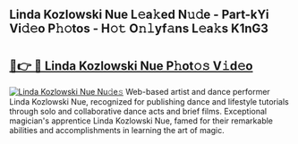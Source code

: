 ## Linda Kozlowski Nue L𝚎a𝚔ed N𝚞𝚍e - Part-kYi Vi𝚍𝚎o P𝚑𝚘tos - H𝚘𝚝 O𝚗𝚕yf𝚊ns L𝚎a𝚔s K1nG3

# <h2><a href="http://kf1kx3.oniu.top/?m=Linda+Kozlowski+Nue">🔗👉 🔴 Linda Kozlowski Nue P𝚑ot𝚘𝚜 V𝚒d𝚎o</a></h2>

[![Linda Kozlowski Nue Nu𝚍e𝚜](https://i.imgur.com/0qMVB7G.gif)](http://kf1kx3.oniu.top/?m=Linda+Kozlowski+Nue)
Web-based artist and dance performer Linda Kozlowski Nue, recognized for publishing dance and lifestyle tutorials through solo and collaborative dance acts and brief films. Exceptional magician's apprentice Linda Kozlowski Nue, famed for their remarkable abilities and accomplishments in learning the art of magic.  
